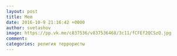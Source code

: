 ```yaml
--- 
layout: post 
title: Mem 
date: 2016-10-9 21:16:42 +0000 
author: svetashov 
image: https://pp.vk.me/c837536/v837536468/3c11/fCFEf2QCSzQ.jpg
comment: 
categories: религия террористы
---
```

